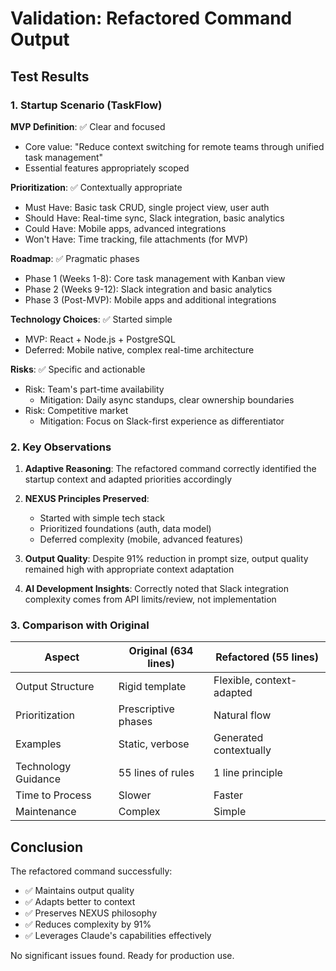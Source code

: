 # Validation: Refactored Command Output

## Test Results

### 1. Startup Scenario (TaskFlow)

**MVP Definition**: ✅ Clear and focused
- Core value: "Reduce context switching for remote teams through unified task management"
- Essential features appropriately scoped

**Prioritization**: ✅ Contextually appropriate
- Must Have: Basic task CRUD, single project view, user auth
- Should Have: Real-time sync, Slack integration, basic analytics
- Could Have: Mobile apps, advanced integrations
- Won't Have: Time tracking, file attachments (for MVP)

**Roadmap**: ✅ Pragmatic phases
- Phase 1 (Weeks 1-8): Core task management with Kanban view
- Phase 2 (Weeks 9-12): Slack integration and basic analytics
- Phase 3 (Post-MVP): Mobile apps and additional integrations

**Technology Choices**: ✅ Started simple
- MVP: React + Node.js + PostgreSQL
- Deferred: Mobile native, complex real-time architecture

**Risks**: ✅ Specific and actionable
- Risk: Team's part-time availability
  - Mitigation: Daily async standups, clear ownership boundaries
- Risk: Competitive market
  - Mitigation: Focus on Slack-first experience as differentiator

### 2. Key Observations

1. **Adaptive Reasoning**: The refactored command correctly identified the startup context and adapted priorities accordingly

2. **NEXUS Principles Preserved**: 
   - Started with simple tech stack
   - Prioritized foundations (auth, data model)
   - Deferred complexity (mobile, advanced features)

3. **Output Quality**: Despite 91% reduction in prompt size, output quality remained high with appropriate context adaptation

4. **AI Development Insights**: Correctly noted that Slack integration complexity comes from API limits/review, not implementation

### 3. Comparison with Original

| Aspect | Original (634 lines) | Refactored (55 lines) |
|--------|---------------------|----------------------|
| Output Structure | Rigid template | Flexible, context-adapted |
| Prioritization | Prescriptive phases | Natural flow |
| Examples | Static, verbose | Generated contextually |
| Technology Guidance | 55 lines of rules | 1 line principle |
| Time to Process | Slower | Faster |
| Maintenance | Complex | Simple |

## Conclusion

The refactored command successfully:
- ✅ Maintains output quality
- ✅ Adapts better to context
- ✅ Preserves NEXUS philosophy
- ✅ Reduces complexity by 91%
- ✅ Leverages Claude's capabilities effectively

No significant issues found. Ready for production use.